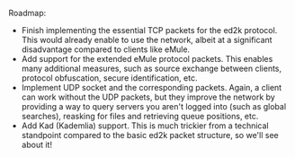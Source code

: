 Roadmap:

- Finish implementing the essential TCP packets for the ed2k protocol. This would already enable to use the network,
  albeit at a significant disadvantage compared to clients like eMule.
- Add support for the extended eMule protocol packets. This enables many additional measures, such as source exchange
  between clients, protocol obfuscation, secure identification, etc.
- Implement UDP socket and the corresponding packets. Again, a client can work without the UDP packets, but they improve
  the network by providing a way to query servers you aren't logged into (such as global searches), reasking for files
  and retrieving queue positions, etc.
- Add Kad (Kademlia) support. This is much trickier from a technical standpoint compared to the basic ed2k packet structure,
  so we'll see about it!